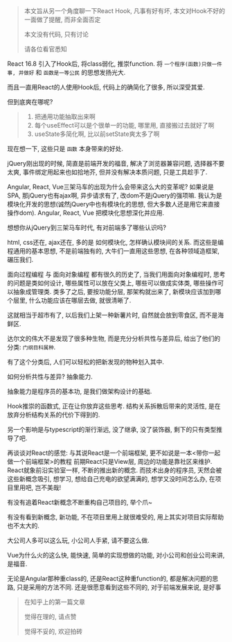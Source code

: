 > 本文旨从另一个角度聊一下React Hook, 凡事有好有坏, 本文对Hook不好的一面做了提醒, 而非全面否定
> 
> 本文没有代码, 只有讨论
> 
> 请各位看官悉知

React 16.8 引入了Hook后, 将class弱化, 推崇function. 将 `一个程序(函数)只做一件事, 并做好` 和 `函数是一等公民` 的思想发扬光大.

而且一直用React的人使用Hook后, 代码上的确简化了很多, 所以深受其爱.

但到底爽在哪呢?
> 1. 把通用功能抽取出来啊
> 2. 每个useEffect可以是个很单一的功能, 哪里用, 直接搬过去就好了啊
> 3. useState多简化啊, 比以前setState爽太多了啊

现在想一下, 这些只是 `函数` 本身带来的好处. 

jQuery刚出现的时候, 简直是前端开发的福音, 解决了浏览器兼容问题, 选择器不要太爽, 事件绑定用起来也如拾地芥, 但并没有解决本质问题, 只是工具趁手了.

Angular, React, Vue三架马车的出现为什么会带来这么大的变革呢?
如果说是SPA, 那jQuery也有ajax啊, 异步请求有了, 改dom不是jQuery的强项嘛.
我认为是模块化开发的思想(诚然jQuery中也有模块化的思想, 但大多数人还是用它来直接操作dom).
Angular, React, Vue 把模块化思想深化并应用.

想想你从jQuery到三架马车时代, 有对前端多了哪些认识吗?

html, css还在, ajax还在, 多的是 如何模块化, 怎样确认模块间的关系. 而这些是编程通用的基本思想, 不是前端独有的, 大牛们一直用这些思想, 在各种领域造框架, 碾压我们.

面向过程编程 与 面向对象编程 都有很久的历史了, 当我们用面向对象编程时, 思考的问题是类如何设计, 哪些属性可以放在父类上, 哪些可以做成实体类, 哪些操作可以抽象成管理类.
类多了之后, 要按功能分层, 那架构就出来了, 新模块应该加到哪个层里, 什么功能应该在哪层去做, 就很清晰了.

这就相当于超市有了, 以后我们上架一种新薯片时, 自然就会放到零食区, 而不是海鲜区.

达尔文的伟大不是发现了很多种生物, 而是充分分析共性与差异后, 给出了他们的分类: `门纲目科属种`.

有了这个分类后, 人们可以轻松的把新发现的物种划入其中.

如何分析共性与差异? 抽象能力.

抽象能力是程序员的基本功, 是我们做架构设计的基础.

Hook推崇的函数式, 正在让你放弃这些思考. 
结构关系拆散后带来的灵活性, 是在放弃分析结构关系的代价下得到的.


另一个影响是与typescript的渐行渐远, 没了继承, 没了装饰器, 剩下的只有类型推导了吧.

再谈谈对React的感觉:
与其说React是一个前端框架, 更不如说是一本<带你一起做一个前端框架>的教程
前期React只是View层, 周边的功能是靠社区来维护. React就象前沿实验室一样, 不断的推出新的概念.
而技术出身的程序员, 天然会被这些新概念吸引, 想学习, 想给自己充电的欲望满满的,
想学又没时间怎么办, 在项目里用吧, 岂不美哉!

有没有追着React新概念不断重构自己项目的, 举个爪~

有没有看到新概念, 新功能, 不在项目里用上就很难受的, 用上其实对项目实际帮助也不太大的. 

大公司人多可以这么玩, 小公司人手紧, 请不要这么做.

Vue为什么火的这么快, 能快速, 简单的实现想做的功能, 对小公司和创业公司来讲, 是福音.

无论是Angular那种重class的, 还是React这种重function的, 都是解决问题的思路, 只是采用的方法不同. 还是很愿意看到这些不同的, 对于前端发展来说, 是好事

> 在知乎上的第一篇文章
> 
> 觉得在理的, 请点赞 
> 
> 觉得不妥的, 欢迎拍砖